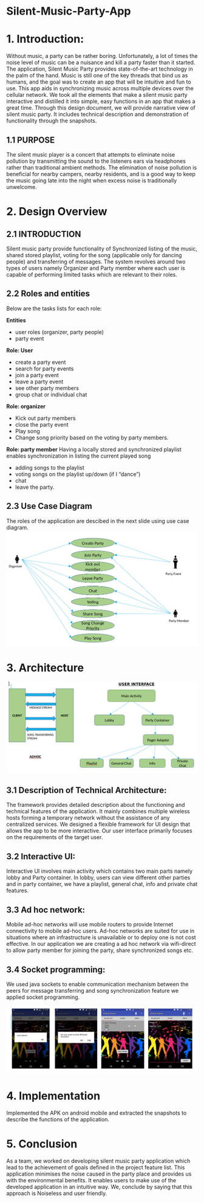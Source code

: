 # Silent-Music-Party-App

# 1. Introduction:
Without music, a party can be rather boring. Unfortunately, a lot of times the noise level of music can be a nuisance and kill a party faster than it started. The application, Silent Music Party provides state-of-the-art technology in the palm of the hand. 
Music is still one of the key threads that bind us as humans, and the goal was to create an app that will be intuitive and fun to use. This app  aids in synchronizing music across multiple devices over the cellular network. We took all the elements that make a silent music party interactive and distilled it into simple, easy functions in an app that makes a great time.
Through this design document, we will provide narrative view of silent music party. It includes technical description and demonstration of functionality through the snapshots.

## 1.1 PURPOSE
The silent music player is a concert that attempts to eliminate noise pollution by transmitting the sound to the listeners ears via headphones rather than traditional ambient methods. The elimination of noise pollution is beneficial for nearby campers, nearby residents, and is a good way to keep the music going late into the night when excess noise is traditionally unwelcome. 

# 2. Design Overview
## 2.1 INTRODUCTION

Silent music party provide functionality of Synchronized listing of the music, shared stored playlist, voting for the song (applicable only for dancing people) and transferring of messages. The system revolves around two types of users namely Organizer and Party member where each user is capable of performing limited tasks which are relevant to their roles.
## 2.2 Roles and entities
Below are the tasks lists for each role:

**Entities**
 - user roles (organizer, party people)
 - party event
 
**Role: User**  	 
 - create a party event
 - search for party events       	
 - join a party event
 - leave a party event
 - see other party members    	
 - group chat or individual chat

**Role: organizer**     	
 - Kick out party members 	
 - close the party event
 - Play song
 - Change song priority based on the voting by party members.

**Role: party member**
Having a locally stored and synchronized playlist enables synchronization in listing the current played song
- adding songs to the playlist
- voting songs on the playlist up/down (if I “dance”)
- chat
- leave the party.

## 2.3 Use Case Diagram
The roles of the application are descibed in the next slide using use case diagram.
![Use Diagram](use-case.png)

# 3. Architecture
![Architecture](architecture.png)

## 3.1 Description of Technical Architecture:
The framework provides detailed description about the functioning and technical features of the application. It mainly combines multiple wireless hosts forming a temporary network without the assistance of any centralized services. We designed a flexible framework for UI design that allows the app to be more interactive. Our user interface primarily focuses on the requirements of the target user.
 
## 3.2 Interactive UI:
Interactive UI involves main activity which contains two main parts namely lobby and Party container. In lobby, users can view different other parties and in party container, we have a playlist, general chat, info and private chat features.

## 3.3 Ad hoc network:
Mobile ad-hoc networks will use mobile routers to provide Internet connectivity to mobile ad-hoc users. Ad-hoc networks are suited for use in situations where an infrastructure is unavailable or to deploy one is not cost effective. In our application we are creating a ad hoc network via wifi-direct to allow party member for joining the party, share synchronized songs etc.

## 3.4 Socket programming:
We used java sockets to enable communication mechanism between the peers for message transferring and song synchronization feature we applied socket programming.

![GUI of the app](gui.png)

# 4. Implementation
Implemented the APK on android mobile and extracted the snapshots to describe the functions of the application.

# 5. Conclusion
As a team, we worked on developing silent music party application which lead to the achievement of goals defined in the project feature list. This application minimises the noise caused in the party place and  provides us with the environmental benefits. It enables users to make use of the developed application in an intuitive way. We, conclude by saying that this approach is Noiseless and user friendly.


